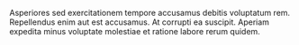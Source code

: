 Asperiores sed exercitationem tempore accusamus debitis voluptatum rem. Repellendus enim aut est accusamus. At corrupti ea suscipit. Aperiam expedita minus voluptate molestiae et ratione labore rerum quidem.